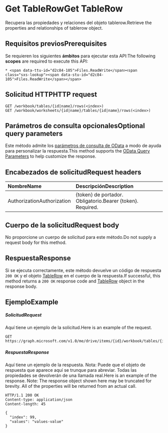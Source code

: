 # <a name="get-tablerow"></a><span data-ttu-id="d2c84-101">Get TableRow</span><span class="sxs-lookup"><span data-stu-id="d2c84-101">Get TableRow</span></span>

<span data-ttu-id="d2c84-102">Recupera las propiedades y relaciones del objeto tablerow.</span><span class="sxs-lookup"><span data-stu-id="d2c84-102">Retrieve the properties and relationships of tablerow object.</span></span>
## <a name="prerequisites"></a><span data-ttu-id="d2c84-103">Requisitos previos</span><span class="sxs-lookup"><span data-stu-id="d2c84-103">Prerequisites</span></span>
<span data-ttu-id="d2c84-104">Se requieren los siguientes **ámbitos** para ejecutar esta API:</span><span class="sxs-lookup"><span data-stu-id="d2c84-104">The following **scopes** are required to execute this API:</span></span> 

    * <span data-ttu-id="d2c84-105">Files.ReadWrite</span><span class="sxs-lookup"><span data-stu-id="d2c84-105">Files.ReadWrite</span></span>

## <a name="http-request"></a><span data-ttu-id="d2c84-106">Solicitud HTTP</span><span class="sxs-lookup"><span data-stu-id="d2c84-106">HTTP request</span></span>
<!-- { "blockType": "ignored" } -->
```http
GET /workbook/tables/{id|name}/rows(<index>)
GET /workbook/worksheets/{id|name}/tables/{id|name}/rows(<index>)
```
## <a name="optional-query-parameters"></a><span data-ttu-id="d2c84-107">Parámetros de consulta opcionales</span><span class="sxs-lookup"><span data-stu-id="d2c84-107">Optional query parameters</span></span>
<span data-ttu-id="d2c84-108">Este método admite los [parámetros de consulta de OData](http://developer.microsoft.com/en-us/graph/docs/overview/query_parameters) a modo de ayuda para personalizar la respuesta.</span><span class="sxs-lookup"><span data-stu-id="d2c84-108">This method supports the [OData Query Parameters](http://developer.microsoft.com/en-us/graph/docs/overview/query_parameters) to help customize the response.</span></span>

## <a name="request-headers"></a><span data-ttu-id="d2c84-109">Encabezados de solicitud</span><span class="sxs-lookup"><span data-stu-id="d2c84-109">Request headers</span></span>
| <span data-ttu-id="d2c84-110">Nombre</span><span class="sxs-lookup"><span data-stu-id="d2c84-110">Name</span></span>      |<span data-ttu-id="d2c84-111">Descripción</span><span class="sxs-lookup"><span data-stu-id="d2c84-111">Description</span></span>|
|:----------|:----------|
| <span data-ttu-id="d2c84-112">Authorization</span><span class="sxs-lookup"><span data-stu-id="d2c84-112">Authorization</span></span>  | <span data-ttu-id="d2c84-p101">{token} de portador. Obligatorio.</span><span class="sxs-lookup"><span data-stu-id="d2c84-p101">Bearer {token}. Required.</span></span> |


## <a name="request-body"></a><span data-ttu-id="d2c84-115">Cuerpo de la solicitud</span><span class="sxs-lookup"><span data-stu-id="d2c84-115">Request body</span></span>
<span data-ttu-id="d2c84-116">No proporcione un cuerpo de solicitud para este método.</span><span class="sxs-lookup"><span data-stu-id="d2c84-116">Do not supply a request body for this method.</span></span>

## <a name="response"></a><span data-ttu-id="d2c84-117">Respuesta</span><span class="sxs-lookup"><span data-stu-id="d2c84-117">Response</span></span>

<span data-ttu-id="d2c84-118">Si se ejecuta correctamente, este método devuelve un código de respuesta `200 OK` y el objeto [TableRow](../resources/tablerow.md) en el cuerpo de la respuesta.</span><span class="sxs-lookup"><span data-stu-id="d2c84-118">If successful, this method returns a `200 OK` response code and [TableRow](../resources/tablerow.md) object in the response body.</span></span>
## <a name="example"></a><span data-ttu-id="d2c84-119">Ejemplo</span><span class="sxs-lookup"><span data-stu-id="d2c84-119">Example</span></span>
##### <a name="request"></a><span data-ttu-id="d2c84-120">Solicitud</span><span class="sxs-lookup"><span data-stu-id="d2c84-120">Request</span></span>
<span data-ttu-id="d2c84-121">Aquí tiene un ejemplo de la solicitud.</span><span class="sxs-lookup"><span data-stu-id="d2c84-121">Here is an example of the request.</span></span>
<!-- {
  "blockType": "request",
  "name": "get_tablerow"
}-->
```http
GET https://graph.microsoft.com/v1.0/me/drive/items/{id}/workbook/tables/{id|name}/rows(<index>)
```
##### <a name="response"></a><span data-ttu-id="d2c84-122">Respuesta</span><span class="sxs-lookup"><span data-stu-id="d2c84-122">Response</span></span>
<span data-ttu-id="d2c84-p102">Aquí tiene un ejemplo de la respuesta. Nota: Puede que el objeto de respuesta que aparece aquí se trunque para abreviar. Todas las propiedades se devolverán de una llamada real.</span><span class="sxs-lookup"><span data-stu-id="d2c84-p102">Here is an example of the response. Note: The response object shown here may be truncated for brevity. All of the properties will be returned from an actual call.</span></span>
<!-- {
  "blockType": "response",
  "truncated": true,
  "@odata.type": "microsoft.graph.tableRow"
} -->
```http
HTTP/1.1 200 OK
Content-type: application/json
Content-length: 45

{
  "index": 99,
  "values": "values-value"
}
```

<!-- uuid: 8fcb5dbc-d5aa-4681-8e31-b001d5168d79
2015-10-25 14:57:30 UTC -->
<!-- {
  "type": "#page.annotation",
  "description": "Get TableRow",
  "keywords": "",
  "section": "documentation",
  "tocPath": ""
}-->